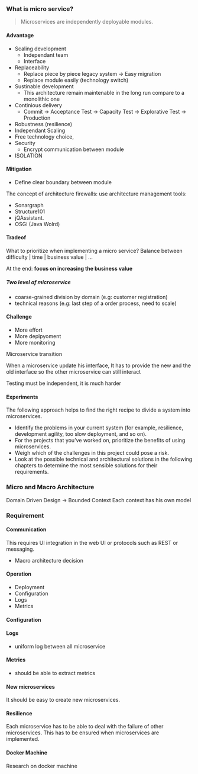 ### What is micro service?

>Microservices are independently deployable modules.

#### Advantage

- Scaling development
	- Independant team
	- Interface
- Replaceability
	- Replace piece by piece legacy system -> Easy migration
	- Replace module easily (technology switch)
- Sustinable development
	- This architecture remain maintenable in the long run compare to a monolithic one
- Continious delivery
	- Commit -> Acceptance Test -> Capacity Test -> Explorative Test -> Production
- Robustness (resilience)
- Independant Scaling
- Free technology choice,
- Security
	- Encrypt communication between module
- ISOLATION

#### Mitigation

- Define clear boundary between module

The concept of architecture firewalls:
use architecture management tools:
- Sonargraph
- Structure101
- jQAssistant.
- OSGi (Java Wolrd)


#### Tradeof

What to prioritize when implementing a micro service?
Balance between difficulty | time | business value | ...

At the end: **focus on increasing the business value**

##### Two level of microservice

- coarse-grained division by domain (e.g: customer registration)
- technical reasons (e.g: last step of a order process, need to scale)

#### Challenge

- More effort
 - More deplpyoment
 - More monitoring

Microservice transition

When a microservice update his interface,
It has to provide the new and the old interface so the other microservice can still interact


Testing must be independent, it is much harder

#### Experiments

The following approach helps to find the right recipe to divide a system into microservices.
- Identify the problems in your current system (for example, resilience, development agility, too slow deployment, and so on).
- For the projects that you’ve worked on, prioritize the benefits of using microservices.
- Weigh which of the challenges in this project could pose a risk.
- Look at the possible technical and architectural solutions in the following chapters to determine the most sensible solutions for their requirements.

### Micro and Macro Architecture

Domain Driven Design -> Bounded Context
Each context has his own model

### Requirement

#### Communication

This requires UI integration in the web UI or protocols such as REST or messaging.

- Macro architecture decision

#### Operation
- Deployment
- Configuration
- Logs
- Metrics

#### Configuration

#### Logs

- uniform log between all microservice

#### Metrics

- should be able to extract metrics

#### New microservices

It should be easy to create new microservices.

#### Resilience

Each microservice has to be able to deal with the failure of other microservices. This has to be ensured when microservices are implemented.

#### Docker Machine

Research on docker machine
